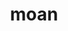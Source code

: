 ---
category: 4-letters
denotation: null
name: moan
reference_link: https://www.etymonline.com/word/moan
root_language: null
root_name: null
title: moan
type: free
word_sums:
- respelling: moan
  sum: 'Moan + '
---